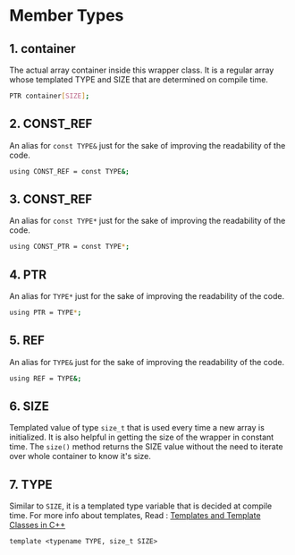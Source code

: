 # Member Types

## 1. container
The actual array container inside this wrapper class. It is a regular array whose templated TYPE and SIZE that are determined on compile time.
```sh
PTR container[SIZE];
```

## 2. CONST_REF
An alias for `const TYPE&` just for the sake of improving the readability of the code.
```sh
using CONST_REF = const TYPE&;
```

## 3. CONST_REF
An alias for `const TYPE*` just for the sake of improving the readability of the code.
```sh
using CONST_PTR = const TYPE*;
```

## 4. PTR
An alias for `TYPE*` just for the sake of improving the readability of the code.
```sh
using PTR = TYPE*;
```

## 5. REF
An alias for `TYPE&` just for the sake of improving the readability of the code.
```sh
using REF = TYPE&;
```

## 6. SIZE
Templated value of type `size_t` that is used every time a new array is initialized. It is also helpful in getting the size of the wrapper in constant time. The `size()` method returns the SIZE value without the need to iterate over whole container to know it's size. 

## 7. TYPE
Similar to `SIZE`, it is a templated type variable that is decided at compile time. For more info about templates, Read : [Templates and Template Classes in C++](https://www.cprogramming.com/tutorial/templates.html)

`template <typename TYPE, size_t SIZE>`